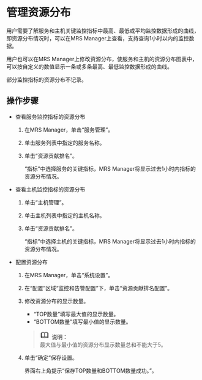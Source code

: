 # 管理资源分布<a name="ZH-CN_TOPIC_0174499312"></a>

用户需要了解服务和主机关键监控指标中最高、最低或平均监控数据形成的曲线，即资源分布情况时，可以在MRS Manager上查看，支持查询1小时以内的监控数据。

用户也可以在MRS Manager上修改资源分布，使服务和主机的资源分布图表中，可以按自定义的数值显示一条或多条最高、最低监控数据形成的曲线。

部分监控指标的资源分布不记录。

## 操作步骤<a name="zh-cn_topic_0035209601_section37360238153324"></a>

-   查看服务监控指标的资源分布
    1.  在MRS Manager，单击“服务管理”。
    2.  单击服务列表中指定的服务名称。
    3.  单击“资源贡献排名”。

        “指标”中选择服务的关键指标，MRS Manager将显示过去1小时内指标的资源分布情况。


-   查看主机监控指标的资源分布
    1.  单击“主机管理”。
    2.  单击主机列表中指定的主机名称。
    3.  单击“资源贡献排名”。

        “指标”中选择主机的关键指标，MRS Manager将显示过去1小时内指标的资源分布情况。


-   配置资源分布
    1.  在MRS Manager，单击“系统设置”。
    2.  在“配置”区域“监控和告警配置”下，单击“资源贡献排名配置”。
    3.  修改资源分布的显示数量。

        -   “TOP数量”填写最大值的显示数量。
        -   “BOTTOM数量”填写最小值的显示数量。

        >![](public_sys-resources/icon-note.gif) **说明：**   
        >最大值与最小值的资源分布显示数量总和不能大于5。  

    4.  单击“确定”保存设置。

        界面右上角提示“保存TOP数量和BOTTOM数量成功。”。



